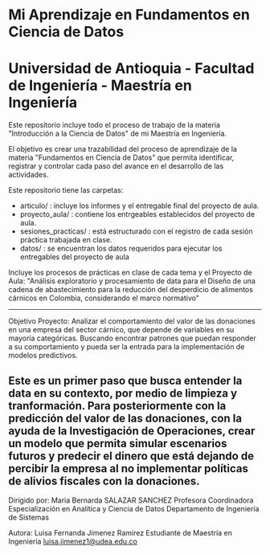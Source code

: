 # Mi Aprendizaje en Fundamentos en Ciencia de Datos
# Universidad de Antioquia - Facultad de Ingeniería - Maestría en Ingeniería

Este repositorio incluye todo el proceso de trabajo de la materia "Introducción a la Ciencia de Datos" de mi Maestría en Ingeniería.

El objetivo es crear una trazabilidad del proceso de aprendizaje de la materia "Fundamentos en Ciencia de Datos" que permita identificar, registrar y controlar
cada paso del avance en el desarrollo de las actividades.

Este repositorio tiene las carpetas:
- articulo/ : incluye los informes y el entregable final del proyecto de aula.
- proyecto_aula/ : contiene los entrgeables establecidos del proyecto de aula.
- sesiones_practicas/ : está estructurado con el registro de cada sesión práctica trabajada en clase.
- datos/ : se encuentran los datos requeridos para ejecutar los entregables del proyecto de aula

Incluye los procesos de prácticas en clase de cada tema y el Proyecto de Aula: 
"Análisis exploratorio y procesamiento de data para el Diseño de una cadena de 
abastecimiento para la reducción del desperdicio de alimentos cárnicos en Colombia, considerando el marco normativo"

--------------------------------------------------------------------------------------------------

Objetivo Proyecto: Analizar el comportamiento del valor de las donaciones en una empresa del sector cárnico, que depende de variables en su mayoría categóricas. Buscando encontrar patrones que puedan responder a su comportamiento y pueda ser la entrada para la implementación de modelos predictivos.

Este es un primer paso que busca entender la data en su contexto, por medio de limpieza y tranformación. Para posteriormente con la predicción del valor de las donaciones, con la ayuda de la Investigación de Operaciones, crear un modelo que permita simular escenarios futuros y predecir el dinero que está dejando de percibir la empresa al no implementar políticas de alivios fiscales con la donaciones.
-------------------------------------------------------------------------------------------------
Dirigido por:
Maria Bernarda SALAZAR SANCHEZ
Profesora
Coordinadora Especialización en Analítica y Ciencia de Datos
Departamento de Ingeniería de Sistemas

Autora:
Luisa Fernanda Jimenez Ramirez
Estudiante de Maestría en Ingeniería
luisa.jimenez1@udea.edu.co
